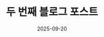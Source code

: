 ---
title: "두 번째 블로그 포스트"
date: "2025-09-20"
description: "Gatsby 블로그의 첫 번째 포스트입니다. 마크다운으로 작성되었습니다."
category: "AI 서비스 만들기"
---